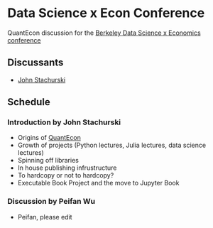 # Data Science x Econ Conference

QuantEcon discussion for the [Berkeley Data Science x Economics conference](https://sites.google.com/berkeley.edu/datascienceineconomics)

## Discussants

* [John Stachurski](https://johnstachurski.net)


## Schedule

### Introduction by John Stachurski

* Origins of [QuantEcon](https://quantecon.org)
* Growth of projects (Python lectures, Julia lectures, data science lectures)
* Spinning off libraries
* In house publishing infrustructure
* To hardcopy or not to hardcopy?
* Executable Book Project and the move to Jupyter Book

### Discussion by Peifan Wu

* Peifan, please edit

